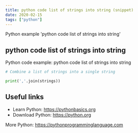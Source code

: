 ```yaml
---
title: python code list of strings into string (snippet)
date: 2020-02-15
tags: ["python"]
---
```

Python example 'python code list of strings into string'


## python code list of strings into string

Python code example: python code list of strings into string

```python
# Combine a list of strings into a single string

print(','.join(strings))


```

## Useful links

- Learn Python: https://pythonbasics.org
- Download Python: https://python.org

More Python: https://pythonprogramminglanguage.com
